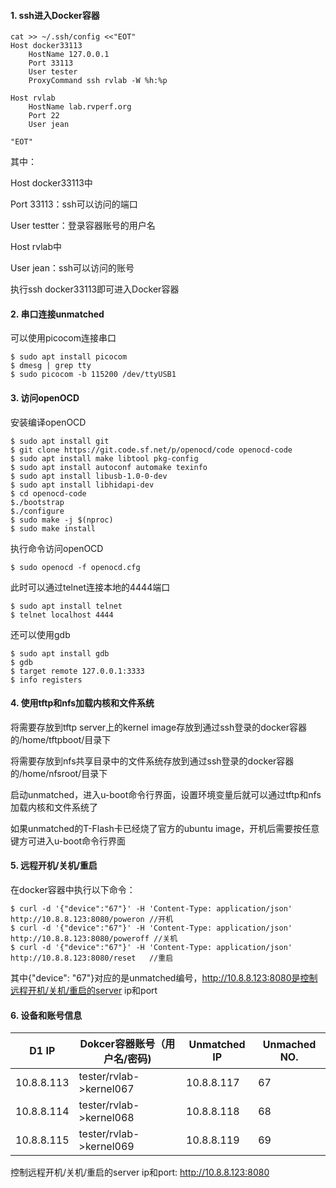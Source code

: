 #### 1. ssh进入Docker容器

````
cat >> ~/.ssh/config <<"EOT"
Host docker33113
    HostName 127.0.0.1
    Port 33113        
    User tester
    ProxyCommand ssh rvlab -W %h:%p

Host rvlab
    HostName lab.rvperf.org
    Port 22
    User jean

"EOT"
````

其中：

Host docker33113中

Port 33113：ssh可以访问的端口

User testter：登录容器账号的用户名

Host rvlab中

User jean：ssh可以访问的账号

执行ssh docker33113即可进入Docker容器

#### 2. 串口连接unmatched

可以使用picocom连接串口

````
$ sudo apt install picocom
$ dmesg | grep tty
$ sudo picocom -b 115200 /dev/ttyUSB1
````

#### 3. 访问openOCD

安装编译openOCD

````
$ sudo apt install git
$ git clone https://git.code.sf.net/p/openocd/code openocd-code
$ sudo apt install make libtool pkg-config
$ sudo apt install autoconf automake texinfo
$ sudo apt install libusb-1.0-0-dev
$ sudo apt install libhidapi-dev
$ cd openocd-code
$./bootstrap
$./configure
$ sudo make -j $(nproc)
$ sudo make install
````

执行命令访问openOCD

````
$ sudo openocd -f openocd.cfg
````

此时可以通过telnet连接本地的4444端口

````
$ sudo apt install telnet
$ telnet localhost 4444
````

还可以使用gdb

````
$ sudo apt install gdb
$ gdb
$ target remote 127.0.0.1:3333
$ info registers
````

#### 4. 使用tftp和nfs加载内核和文件系统

将需要存放到tftp server上的kernel image存放到通过ssh登录的docker容器的/home/tftpboot/目录下

将需要存放到nfs共享目录中的文件系统存放到通过ssh登录的docker容器的/home/nfsroot/目录下

启动unmatched，进入u-boot命令行界面，设置环境变量后就可以通过tftp和nfs加载内核和文件系统了

如果unmatched的T-Flash卡已经烧了官方的ubuntu image，开机后需要按任意键方可进入u-boot命令行界面

#### 5. 远程开机/关机/重启

在docker容器中执行以下命令：

````
$ curl -d '{"device":"67"}' -H 'Content-Type: application/json' http://10.8.8.123:8080/poweron //开机
$ curl -d '{"device":"67"}' -H 'Content-Type: application/json' http://10.8.8.123:8080/poweroff //关机
$ curl -d '{"device":"67"}' -H 'Content-Type: application/json' http://10.8.8.123:8080/reset   //重启
````

其中{"device": "67"}对应的是unmatched编号，http://10.8.8.123:8080是控制远程开机/关机/重启的server ip和port

#### 6. 设备和账号信息

| D1 IP      | Dokcer容器账号（用户名/密码) | Unmatched IP | Unmached NO. |
| ---------- | ---------------------------- | ------------ | ------------ |
| 10.8.8.113 | tester/rvlab->kernel067      | 10.8.8.117   | 67           |
| 10.8.8.114 | tester/rvlab->kernel068      | 10.8.8.118   | 68           |
| 10.8.8.115 | tester/rvlab->kernel069      | 10.8.8.119   | 69           |

控制远程开机/关机/重启的server ip和port: http://10.8.8.123:8080

